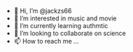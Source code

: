 - 👋 Hi, I’m @jackzs66
- 👀 I’m interested in music and movie
- 🌱 I’m currently learning authmtic
- 💞️ I’m looking to collaborate on science 
- 📫 How to reach me ...

<!---
jackzs66/jackzs66 is a ✨ special ✨ repository because its `README.md` (this file) appears on your GitHub profile.
You can click the Preview link to take a look at your changes.
--->
